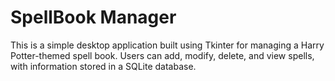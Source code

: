 # SpellBook Manager
 This is a simple desktop application built using Tkinter for managing a Harry Potter-themed spell book. Users can add, modify, delete, and view spells, with information stored in a SQLite database.
